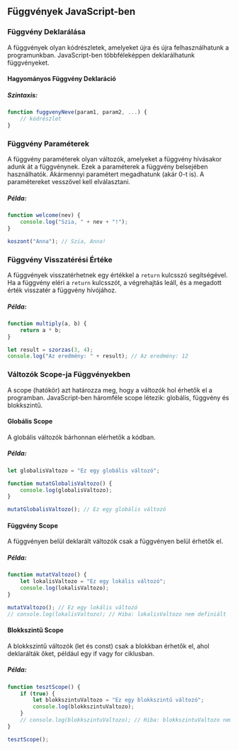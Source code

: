 ## Függvények JavaScript-ben

### Függvény Deklarálása

A függvények olyan kódrészletek, amelyeket újra és újra felhasználhatunk a programunkban. JavaScript-ben többféleképpen deklarálhatunk függvényeket.

#### Hagyományos Függvény Deklaráció

##### Szintaxis:

```javascript
function fuggvenyNeve(param1, param2, ...) {
    // kódrészlet
}
```

### Függvény Paraméterek

A függvény paraméterek olyan változók, amelyeket a függvény hívásakor adunk át a függvénynek. Ezek a paraméterek a függvény belsejében használhatók. Akármennyi paramétert megadhatunk (akár 0-t is). A paramétereket vesszővel kell elválasztani.

##### Példa:

```javascript
function welcome(nev) {
    console.log("Szia, " + nev + "!");
}

koszont("Anna"); // Szia, Anna!
```

### Függvény Visszatérési Értéke

A függvények visszatérhetnek egy értékkel a `return` kulcsszó segítségével. Ha a függvény eléri a `return` kulcsszót, a végrehajtás leáll, és a megadott érték visszatér a függvény hívójához.

##### Példa:

```javascript
function multiply(a, b) {
    return a * b;
}

let result = szorzas(3, 4);
console.log("Az eredmény: " + result); // Az eredmény: 12
```

### Változók Scope-ja Függvényekben

A scope (hatókör) azt határozza meg, hogy a változók hol érhetők el a programban. JavaScript-ben háromféle scope létezik: globális, függvény és blokkszintű.

#### Globális Scope

A globális változók bárhonnan elérhetők a kódban.

##### Példa:

```javascript
let globalisValtozo = "Ez egy globális változó";

function mutatGlobalisValtozo() {
    console.log(globalisValtozo);
}

mutatGlobalisValtozo(); // Ez egy globális változó
```

#### Függvény Scope

A függvényen belül deklarált változók csak a függvényen belül érhetők el.

##### Példa:

```javascript
function mutatValtozo() {
    let lokalisValtozo = "Ez egy lokális változó";
    console.log(lokalisValtozo);
}

mutatValtozo(); // Ez egy lokális változó
// console.log(lokalisValtozo); // Hiba: lokalisValtozo nem definiált
```

#### Blokkszintű Scope

A blokkszintű változók (let és const) csak a blokkban érhetők el, ahol deklarálták őket, például egy if vagy for ciklusban.

##### Példa:

```javascript
function tesztScope() {
    if (true) {
        let blokkszintuValtozo = "Ez egy blokkszintű változó";
        console.log(blokkszintuValtozo);
    }
    // console.log(blokkszintuValtozo); // Hiba: blokkszintuValtozo nem definiált
}

tesztScope();
```
